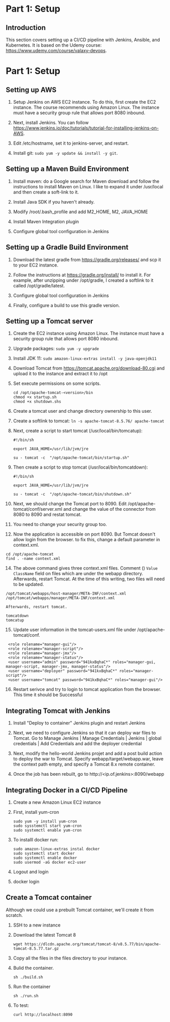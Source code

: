 # Part 1: Setup

## Introduction

This section covers setting up a CI/CD pipeline with Jenkins, Ansible, and Kubernetes. It is based on the Udemy course: https://www.udemy.com/course/valaxy-devops. 

# Part 1: Setup

## Setting up AWS

1. Setup Jenkins on AWS EC2 instance. To do this, first create the EC2 instance. The course recommends using Amazon Linux. The instance must have a security group rule that allows port 8080 inbound.

2. Next, install Jenkins. You can follow https://www.jenkins.io/doc/tutorials/tutorial-for-installing-jenkins-on-AWS.

3. Edit /etc/hostname, set it to jenkins-server, and restart.

4. Install git: `sudo yum -y update && install -y git`. 

## Setting up a Maven Build Environment

1. Install maven: do a Google search for Maven download and follow the instructions to install Maven on Linux. I like to expand it under /usr/local and then create a soft-link to it.

2. Install Java SDK if you haven't already.

3. Modify /root/.bash_profile and add M2_HOME, M2, JAVA_HOME

4. Install Maven Integration plugin

5. Configure global tool configuration in Jenkins

## Setting up a Gradle Build Environment

1. Download the latest gradle from https://gradle.org/releases/ and scp it to your EC2 instance.

2. Follow the instructions at https://gradle.org/install/ to install it. For example, after unzipping under /opt/gradle, I created a softlink to it called /opt/gradle/latest.

4. Configure global tool configuration in Jenkins

5. Finally, configure a build to use this gradle version.

## Setting up a Tomcat server

1. Create the EC2 instance using Amazon Linux. The instance must have a security group rule that allows port 8080 inbound.

2. Upgrade packages: `sudo yum -y upgrade`

3. Install JDK 11: `sudo amazon-linux-extras install -y java-openjdk11`

4. Download Tomcat from  https://tomcat.apache.org/download-80.cgi and upload it to the instance and extract it to /opt

5. Set execute permissions on some scripts.

    ```
    cd /opt/apache-tomcat-<version>/bin
    chmod +x startup.sh
    chmod +x shutdown.shs
    ```

6. Create a tomcat user and change directory ownership to this user.

8. Create a softlink to tomcat: `ln -s apache-tomcat-8.5.76/ apache-tomcat`

9. Next, create a script to start tomcat (/usr/local/bin/tomcatup): 

    ```
    #!/bin/sh

    export JAVA_HOME=/usr/lib/jvm/jre

    su - tomcat -c  "/opt/apache-tomcat/bin/startup.sh"
    ```

10. Then create a script to stop tomcat (/usr/local/bin/tomcatdown):

    ```
    #!/bin/sh

    export JAVA_HOME=/usr/lib/jvm/jre

    su - tomcat -c  "/opt/apache-tomcat/bin/shutdown.sh"
    ```

11. Next, we should change the Tomcat port to 8090. Edit /opt/apache-tomcat/conf/server.xml and change the value of the connector from 8080 to 8090 and restat tomcat.

12. You need to change your security group too. 

13. Now the application is accessible on port 8090. But Tomcat doesn't allow login from the browser. to fix this, change a default parameter in context.xml.

   ```
   cd /opt/apache-tomcat
   find . -name context.xml
   ```

14. The above command gives three context.xml files. Comment (<!-- & -->) `Value ClassName` field on files which are under the webapp directory. 
Afterwards, restart Tomcat. At the time of this writing, two files will need to be updated.

   ``` 
   /opt/tomcat/webapps/host-manager/META-INF/context.xml
   /opt/tomcat/webapps/manager/META-INF/context.xml
   ```
   
    Afterwards, restart tomcat.

   ```
   tomcatdown  
   tomcatup
   ```

15. Update user information in the tomcat-users.xml file under /opt/apache-tomcat/conf.

   ```
	<role rolename="manager-gui"/>
	<role rolename="manager-script"/>
	<role rolename="manager-jmx"/>
	<role rolename="manager-status"/>
	<user username="admin" password="941kxBqhaC*" roles="manager-gui, manager-script, manager-jmx, manager-status"/>
	<user username="deployer" password="941kxBqhaC*" roles="manager-script"/>
	<user username="tomcat" password="941kxBqhaC*" roles="manager-gui"/>
   ```
16. Restart serivce and try to login to tomcat application from the browser. This time it should be Successful

## Integrating Tomcat with Jenkins

1. Install "Deploy to container" Jenkins plugin and restart Jenkins

2. Next, we need to configure Jenkins so that it can deploy war files to Tomcat. Go to Manage Jenkins | Manage Credentials | Jenkins | global credentials | Add Credentials and add the deployer credential

3. Next, modify the hello-world Jenkins projet and add a post build action to deploy the war to Tomcat. Specify webapp/target/webapp.war, leave the context path empty, and specify a Tomcat 8.x remote container. 

4. Once the job has been rebuilt, go to http://<ip.of.jenkins>:8090/webapp

## Integrating Docker in a CI/CD Pipeline

1. Create a new Amazon Linux EC2 instance

2. First, install yum-cron

   ```
   sudo yum -y install yum-cron
   sudo sysstemctl start yum-cron
   sudo systemctl enable yum-cron
   ```

2. To installl docker run:

   ```
   sudo amazon-linux-extras instal docker
   sudo systemctl start docker
   sudo systemctl enable docker
   sudo usermod -aG docker ec2-user
   ```

3. Logout and login

4. docker login

## Create a Tomcat container

Although we could use a prebuilt Tomcat container, we'll create it from scratch.

1. SSH to a new instance

2. Download the latest Tomcat 8

   ```
   wget https://dlcdn.apache.org/tomcat/tomcat-8/v8.5.77/bin/apache-tomcat-8.5.77.tar.gz
   ```

3. Copy all the files in the files directory to your instance.

4. Bulid the container.

   ```
   sh ./build.sh
   ```

5. Run the container

   ```
   sh ./run.sh
   ```

6. To test:

   ```
   curl http://localhost:8090
   ```



